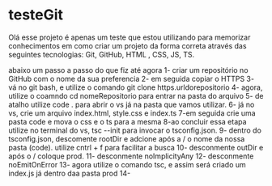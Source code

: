 # testeGit
Olá esse projeto é apenas um teste que estou utilizando para memorizar conhecimentos em como criar um projeto da forma correta através das seguintes tecnologias: Git, GitHub, HTML , CSS, JS, TS.

abaixo um passo a passo do que fiz até agora
1- criar um repositório no GitHub com o nome da sua preferencia
2- em seguida copiar o HTTPS
3- vá no git bash, e utilize o comando git clone https.urldorepositorio
4- agora, utilize o coamndo cd nomeRepositorio para entrar na pasta do arquivo
5- de atalho utilize code . para abrir o vs já na pasta que vamos utilizar.
6- já no vs, crie um arquivo index.html, style.css e index.ts
7-em seguida crie uma pasta code e mova o css e o ts para a mesma
8-ao concluir essa etapa utilize no terminal do vs, tsc --init para invocar o tsconfig.json.
9- dentro do tsconfig.json, descomente rootDir e adcione após a / o nome da nossa pasta (code). utilize cntrl + f para facilitar a busca
10- desconmente outDir e após o / coloque prod.
11- desconmente noImplicityAny
12- desconmente noEmitOnError
13- agora utilize o comando tsc, e assim será criado um index.js já dentro daa pasta prod
14-